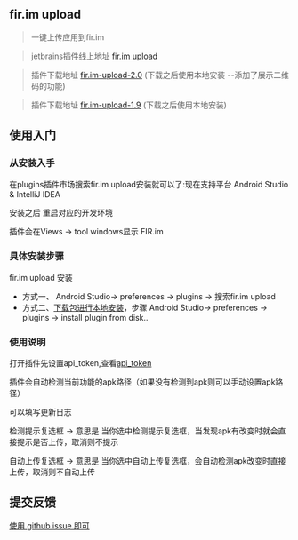 fir.im upload
---
> 一键上传应用到fir.im

> jetbrains插件线上地址 [fir.im upload](https://plugins.jetbrains.com/plugin/7640?pr=androidstudio)

> 插件下载地址 [fir.im-upload-2.0](http://firweb.fir.im/fir_plugin_2.0.0.zip) (下载之后使用本地安装 --添加了展示二维码的功能)

> 插件下载地址 [fir.im-upload-1.9](http://firweb.fir.im/fir_plugin_1.9.0.zip) (下载之后使用本地安装)



## 使用入门
### 从安装入手

在plugins插件市场搜索fir.im upload安装就可以了:现在支持平台 Android Studio & IntelliJ IDEA

安装之后 重启对应的开发环境

插件会在Views -> tool windows显示 FIR.im

### 具体安装步骤
fir.im upload 安装
- 方式一、 Android Studio-> preferences -> plugins -> 搜索fir.im upload
- 方式二、[下载包进行本地安装](http://firweb.fir.im/fir_plugin_1.9.0.zip)，步骤 Android Studio-> preferences -> plugins -> install plugin from disk..

### 使用说明

打开插件先设置api_token,查看[api_token](http://fir.im/user/info)

插件会自动检测当前功能的apk路径（如果没有检测到apk则可以手动设置apk路径）

可以填写更新日志

检测提示复选框 -> 意思是 当你选中检测提示复选框，当发现apk有改变时就会直接提示是否上传，取消则不提示

自动上传复选框 -> 意思是 当你选中自动上传复选框，会自动检测apk改变时直接上传，取消则不自动上传


## 提交反馈

[使用 github issue 即可](https://github.com/FIRHQ/fir_intellig_plugin/issues)
